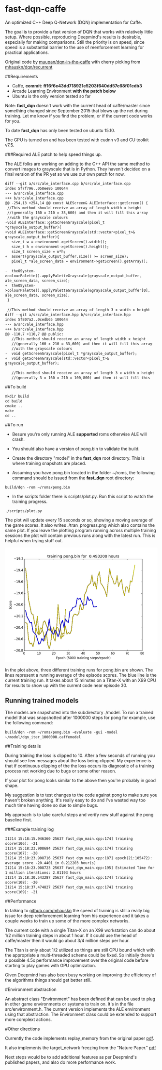 fast-dqn-caffe
==
An optimized C++ Deep Q-Network (DQN) implementation for Caffe.

The goal is to provide a fast version of DQN that works with relatively little setup.  Where possible, reproducing Deepmind's results is desirable, especially for making comparisons. Still the priority is on speed, since speed is a substantial barrier to the use of reenforcement learning for practical applications.

Original code by [muupan/dqn-in-the-caffe](https://github.com/muupan/dqn-in-the-caffe) with cherry picking from 
[mhauskn/dqn/recurrent](https://github.com/mhauskn/dqn/tree/recurrent)

##Requirements


- Caffe, **commit: ff16f6e43dd718921e5203f640dd57c68f01cdb3**
- Arcade Learning Environment **with the patch below**
- Ubuntu is the only version tested so far

Note:
**fast_dqn** doesn't work with the current head of caffe/master since
something changed since September 2015 that blows up the net during training.  Let me know if you find the problem, or if the current code works for you.

To date **fast_dqn** has only been tested on ubuntu 15.10.

The GPU is turned on and has been tested with cudnn v3
and CU toolkit v7.5.


###Required ALE patch to help speed things up.

The ALE folks are working on adding to the C++ API the same method to convert images to grayscale that is in Python.  They haven't decided on a final version of the PR yet so we use our own patch for now.

```
diff --git a/src/ale_interface.cpp b/src/ale_interface.cpp
index 5f7f796..058ee86 100644
--- a/src/ale_interface.cpp
+++ b/src/ale_interface.cpp
@@ -254,13 +254,14 @@ const ALEScreen& ALEInterface::getScreen() {
 //This method should receive an array of length width x height
 //(generally 160 x 210 = 33,600) and then it will fill this array
 //with the grayscale colours
-void ALEInterface::getScreenGrayscale(pixel_t *grayscale_output_buffer){
+void ALEInterface::getScreenGrayscale(std::vector<pixel_t>& grayscale_output_buffer){
   size_t w = environment->getScreen().width();
   size_t h = environment->getScreen().height();
   size_t screen_size = w*h;
+  assert(grayscale_output_buffer.size() >= screen_size);
   pixel_t *ale_screen_data = environment->getScreen().getArray();
 
-  theOSystem->colourPalette().applyPaletteGrayscale(grayscale_output_buffer, ale_screen_data, screen_size);
+  theOSystem->colourPalette().applyPaletteGrayscale(&grayscale_output_buffer[0], ale_screen_data, screen_size);
 }
 
 //This method should receive an array of length 3 x width x height
diff --git a/src/ale_interface.hpp b/src/ale_interface.hpp
index 5f807a2..0cedb65 100644
--- a/src/ale_interface.hpp
+++ b/src/ale_interface.hpp
@@ -110,7 +110,7 @@ public:
   //This method should receive an array of length width x height
   //(generally 160 x 210 = 33,600) and then it will fill this array
   //with the grayscale colours
-  void getScreenGrayscale(pixel_t *grayscale_output_buffer);
+  void getScreenGrayscale(std::vector<pixel_t>& grayscale_output_buffer);
 
   //This method should receive an array of length 3 x width x height
   //(generally 3 x 160 x 210 = 100,800) and then it will fill this
```


##To build
```
mkdir build
cd build
cmake ..
make
cd ..
```


##To run

- Besure you're only running ALE **supported** roms otherwise ALE will crash.
- You should also have a version of pong.bin to validate the build.

- Create the directory "model" in the **fast_dqn** root directory.  This is where training snapshots are placed.

- Assuming you have pong.bin located
in the folder ~/roms, the following command should be issued from the **fast_dqn** root directory:

```
build/dqn -rom ~/roms/pong.bin
```



- In the scripts folder there is scripts/plot.py.  Run this script to watch the training progress.


```
./scripts/plot.py
```


The plot will update every 15 seconds or so, showing a moving average of the game scores.  It also writes ./tran_progress.png which also contains the
same plot.  If you leave the plotting program running across multiple training sessions the plot will contain previous runs along with the latest run.  This is helpful when trying stuff out.

![plot of training](tran_progress-example.png)

In the plot above, three different training runs for pong.bin are shown.  The lines represent a running average of the episode scores.  The blue line is the current training run.  It takes about 15 minutes on a Titan-X with an X99 CPU for results to show up with the current code near episode 30.

## Running trained models

The models are snapshoted into the subdirectory ./model.  To run a trained model that was snapshotted after 1000000 steps for pong for example, use the following command:

```
build/dqn -rom ~/roms/pong.bin -evaluate -gui -model ~/model/dqn_iter_1000000.caffemodel
```

##Training details

During training the loss is clipped to 10.
After a few seconds of running you should see few messages about
the loss being clipped.  My experience is that if continuous clipping of the the loss occurs its diagnostic of a training process not working due to bugs or some other reason.


If your plot for pong looks similar to the above then you're probably in good shape.

My suggestion is to test changes to the code against pong to make sure
you haven't broken anything.  It's really easy to do and I've wasted
way too much time having done so due to simple bugs.

My approach is to take careful steps and verify new stuff against the pong baseline first.

###Example training log
```
I1214 15:18:15.946360 25637 fast_dqn_main.cpp:174] training score(106): -21
I1214 15:18:23.908684 25637 fast_dqn_main.cpp:174] training score(107): -20
I1214 15:18:23.908716 25637 fast_dqn_main.cpp:187] epoch(21:105472): average score -20.4401 in 0.212203 hour(s)
I1214 15:18:23.908723 25637 fast_dqn_main.cpp:195] Estimated Time for 1 million iterations: 2.01193 hours
I1214 15:18:30.543287 25637 fast_dqn_main.cpp:174] training score(108): -20
I1214 15:18:37.474827 25637 fast_dqn_main.cpp:174] training score(109): -21
```


##Performance

In talking to [github.com/mhauskn](https://github.com/mhauskn) the speed of training is still a really big issue for deep reinforcement learning from his experience and it takes a couple weeks to train up some of the more complex networks.

The current code with a single Titan-X on an X99 workstation can do 
about 1/2 million training steps in about 1 hour.  If it could use the head 
of caffe/master then it would go about 3/4 million steps per hour.

The Titan is only about 1/2 utilized so things are still CPU bound which
with the appropriate a multi-threaded scheme could be fixed.  So initially there's a possible 4.5x
performance improvement over the original code before starting to play games with GPU optimization.

Given Deepmind has also been busy working on improving the efficiency
of the algorithms things should get better still.

#Environment abstraction

An abstract class "Environment" has been defined that can be used to plug in other game environments or systems to train on.  It's in the file src/environment.h.  The current version  implements the ALE environment using that abstraction.  The Environment class could be extended to support more complext actions.

#Other directions

Currently the code implements replay_memory from the original paper [pdf](https://www.cs.toronto.edu/~vmnih/docs/dqn.pdf).  

It also implements the target_network freezing from the "Nature Paper."
[pdf](http://www.nature.com/nature/journal/v518/n7540/full/nature14236.html)

Next steps would be to add additional features as per Deepmind's published papers, 
and also do more performance work.

